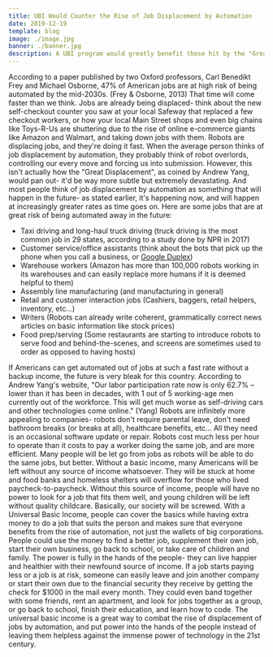 ```yaml
---
title: UBI Would Counter the Rise of Job Displacement by Automation
date: 2019-12-19
template: blog
image: ./image.jpg
banner: ./banner.jpg
description: A UBI program would greatly benefit those hit by the "Great Displacement", as Andrew Yang calls it. 
---
```


  According to a paper published by two Oxford professors, Carl Benedikt Frey and Michael Osborne, 47% of American jobs are at high risk of being automated by the mid-2030s. (Frey & Osborne, 2013) That time will come faster than we think. Jobs are already being displaced- think about the new self-checkout counter you saw at your local Safeway that replaced a few checkout workers, or how your local Main Street shops and even big chains like Toys-R-Us are shuttering due to the rise of online e-commerce giants like Amazon and Walmart, and taking down jobs with them. Robots are displacing jobs, and they're doing it fast. When the average person thinks of job displacement by automation, they probably think of robot overlords, controlling our every move and forcing us into submission. However, this isn't actually how the "Great Displacement", as coined by Andrew Yang, would pan out- it'd be way more subtle but extremely devastating. And most people think of job displacement by automation as something that will happen in the future- as stated earlier, it's happening now, and will happen at  increasingly greater rates as time goes on. Here are some jobs that are at great risk of being automated away in the future:
  * Taxi driving and long-haul truck driving (truck driving is the most common job in 29 states, according to a study done by NPR in 2017)
  * Customer service/office assistants (think about the bots that pick up the phone when you call a business, or [Google Duplex](https://www.youtube.com/watch?v=D5VN56jQMWM)) 
  * Warehouse workers (Amazon has more than 100,000 robots working in its warehouses and can easily replace more humans if it is deemed helpful to them)
  * Assembly line manufacturing (and manufacturing in general)
  * Retail and customer interaction jobs (Cashiers, baggers, retail helpers, inventory, etc...)
  * Writers (Robots can already write coherent, grammatically correct news articles on basic information like stock prices)
  * Food prep/serving (Some restaurants are starting to introduce robots to serve food and behind-the-scenes, and screens are sometimes used to order as opposed to having hosts)

  If Americans can get automated out of jobs at such a fast rate without a backup income, the future is very bleak for this country. According to Andrew Yang's website, "Our labor participation rate now is only 62.7% – lower than it has been in decades, with 1 out of 5 working-age men currently out of the workforce. This will get much worse as self-driving cars and other technologies come online." (Yang) Robots are infinitely more appealing to companies- robots don't require parental leave, don't need bathroom breaks (or breaks at all), healthcare benefits, etc... All they need is an occasional software update or repair. Robots cost much less per hour to operate than it costs to pay a worker doing the same job, and are more efficient. Many people will be let go from jobs as robots will be able to do the same jobs, but better. Without a basic income, many Americans will be left without any source of income whatsoever. They will be stuck at home and food banks and homeless shelters will overflow for those who lived paycheck-to-paycheck. Without this source of income, people will have no power to look for a job that fits them well, and young children will be left without quality childcare. Basically, our society will be screwed. With a Universal Basic Income, people can cover the basics while having extra money to do a job that suits the person and makes sure that everyone benefits from the rise of automation, not just the wallets of big corporations. People could use the money to find a better job, supplement their own job, start their own business, go back to school, or take care of children and family. The power is fully in the hands of the people- they can live happier and healthier with their newfound source of income. If a job starts paying less or a job is at risk, someone can easily leave and join another company or start their own due to the financial security they receive by getting the check for $1000 in the mail every month. They could even band together with some friends, rent an apartment, and look for jobs together as a group, or go back to school, finish their education, and learn how to code. The universal basic income is a great way to combat the rise of displacement of jobs by automation, and put power into the hands of the people instead of leaving them helpless against the immense power of technology in the 21st century. 
